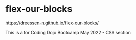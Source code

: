# flex-our-blocks

https://dreessen-n.github.io/flex-our-blocks/

This is a for Coding Dojo Bootcamp May 2022 - CSS section
